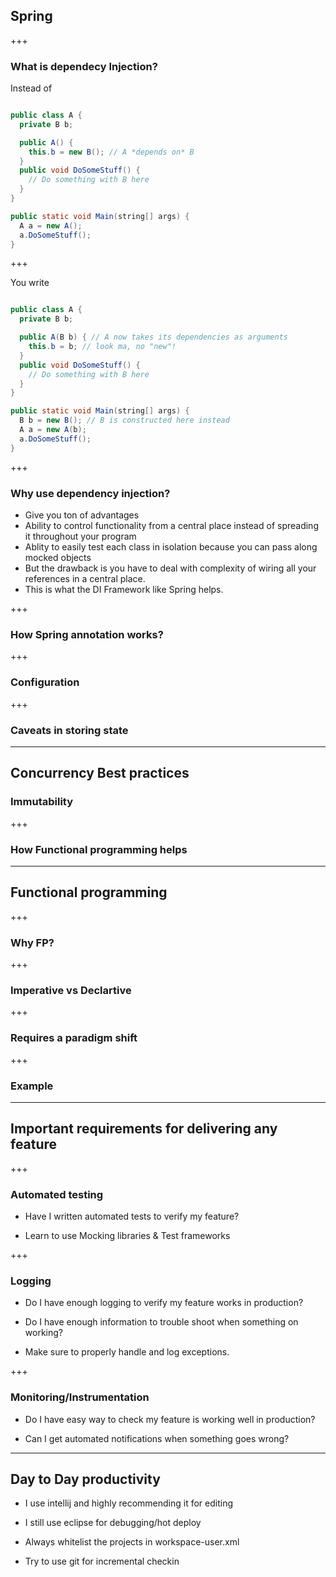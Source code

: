 ## Spring

+++

### What is dependecy Injection?

Instead of 

```java

public class A {
  private B b;

  public A() {
    this.b = new B(); // A *depends on* B
  }
  public void DoSomeStuff() {
    // Do something with B here
  }
}

public static void Main(string[] args) {
  A a = new A();
  a.DoSomeStuff();
}

```
+++

You write 

```java

public class A {
  private B b;

  public A(B b) { // A now takes its dependencies as arguments
    this.b = b; // look ma, no "new"!
  }
  public void DoSomeStuff() {
    // Do something with B here
  }
}

public static void Main(string[] args) {
  B b = new B(); // B is constructed here instead
  A a = new A(b);
  a.DoSomeStuff();
}

```
+++

### Why use dependency injection?

* Give you ton of advantages
* Ability to control functionality from a central place instead of spreading it throughout your program
* Ablity to easily test each class in isolation because you can pass along mocked objects
* But the drawback is you have to deal with complexity of wiring all your references in a central place.
* This is what the DI Framework like Spring helps.

+++
### How Spring annotation works?

+++

### Configuration

+++

### Caveats in storing state

---

## Concurrency Best practices

### Immutability

+++

### How Functional programming helps

---

## Functional programming

+++

### Why FP?

+++

### Imperative vs Declartive

+++

### Requires a paradigm shift

+++

### Example

---

## Important requirements for delivering any feature

+++

### Automated testing

* Have I written automated tests  to verify my feature?

* Learn to use Mocking libraries & Test frameworks

+++

### Logging

* Do I have enough logging to verify my feature works in production?

* Do I have enough information to trouble shoot when something on working?

* Make sure to properly handle and log exceptions.

+++

### Monitoring/Instrumentation

* Do I have easy way to check my feature is working well in production?

* Can I get automated notifications when something goes wrong?

---

## Day to Day productivity

* I use intellij and highly recommending it for editing

* I still use eclipse for debugging/hot deploy

* Always whitelist the projects in workspace-user.xml

* Try to use git for incremental checkin





